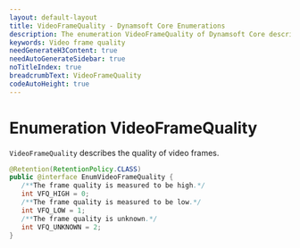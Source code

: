 ```yaml
---
layout: default-layout
title: VideoFrameQuality - Dynamsoft Core Enumerations
description: The enumeration VideoFrameQuality of Dynamsoft Core describes the quality of video frames.
keywords: Video frame quality
needGenerateH3Content: true
needAutoGenerateSidebar: true
noTitleIndex: true
breadcrumbText: VideoFrameQuality
codeAutoHeight: true
---
```


# Enumeration VideoFrameQuality

`VideoFrameQuality` describes the quality of video frames.

```java
@Retention(RetentionPolicy.CLASS)
public @interface EnumVideoFrameQuality {
   /**The frame quality is measured to be high.*/
   int VFQ_HIGH = 0;
   /**The frame quality is measured to be low.*/
   int VFQ_LOW = 1;
   /**The frame quality is unknown.*/
   int VFQ_UNKNOWN = 2;
}
```
